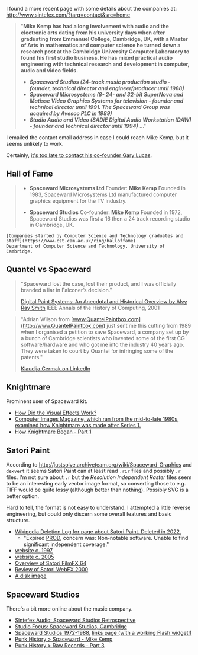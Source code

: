 I found a more recent page with some details about the companies at: http://www.sintefex.com/?targ=contact&src=home

> "**Mike Kemp has had a long involvement with audio and the electronic arts dating from his university days when after graduating from Emmanuel College, Cambridge, UK, with a Master of Arts in mathematics and computer science he turned down a research post at the Cambridge University Computer Laboratory to found his first studio business. He has mixed practical audio engineering with technical research and development in computer, audio and video fields.**
>
> - **_Spaceward Studios (24-track music production studio - founder, technical director and engineer/producer until 1988)_**
> - **_Spaceward Microsystems (8- 24- and 32-bit SuperNova and Matisse Video Graphics Systems for television - founder and technical director until 1991. The Spaceward Group was acquired by Avesco PLC in 1989)_**
> - **_Studio Audio and Video (SADiE Digital Audio Workstation (DAW) - founder and technical director until 1994)_**
> ..."

I emailed the contact email address in case I could reach Mike Kemp, but it seems unlikely to work.

Certainly, [it's too late to contact his co-founder Gary Lucas](https://x.com/morriswindsor/status/1015260568280846338?lang=en).
## Hall of Fame

> - **Spaceward Microsystems Ltd** Founder: **Mike Kemp**
    Founded in 1983, Spaceward Microsystems Ltd manufactured computer graphics equipment for the TV industry.
 >   
> - **Spaceward Studios** Co-founder: **Mike Kemp**
    Founded in 1972, Spaceward Studios was first a 16 then a 24 track recording 
    studio in Cambridge, UK.
  >  
    [Companies started by Computer Science and Technology graduates and staff](https://www.cst.cam.ac.uk/ring/halloffame)
    Department of Computer Science and Technology, University of Cambridge.
## Quantel vs Spaceward

> "Spaceward lost the case, lost their product, and I was officially branded a liar in Falconer’s decision." 
> 
> [Digital Paint Systems: An Anecdotal and Historical Overview by Alvy Ray Smith](https://ohiostate.pressbooks.pub/app/uploads/sites/45/2017/09/paint.pdf) 
> IEEE Annals of the History of Computing, 2001

> "Adrian Wilson from [www.QuantelPaintbox.com](http://www.QuantelPaintbox.com) just sent me this cutting from 1989 when I organised a petition to save Spaceward, a company set up by a bunch of Cambridge scientists who invented some of the first CG software/hardware and who got me into the industry 40 years ago. They were taken to court by Quantel for infringing some of the patents."
> 
> [Klaudija Cermak on LinkedIn](https://www.linkedin.com/posts/klaudijacermak_vfx-cg-compositing-activity-7152277097237925888-OuJC/)

## Knightmare

Prominent user of Spaceward kit.

- [How Did the Visual Effects Work?](https://www.knightmare.com/backstage/knightmare-made/how-effects-work.html)
- [Computer Images Magazine, which ran from the mid-to-late 1980s, examined how Knightmare was made after Series 1.](https://www.knightmare.com/fanzone/coverage/print/knightmare-1987.html)
- [How Knightmare Began - Part 1](https://www.knightmare.com/backstage/history/part-1.html)
## Satori Paint

According to http://justsolve.archiveteam.org/wiki/Spaceward_Graphics and `dexvert` it seems Satori Paint can at least read `.rir` files and possibly `.r` files. I'm not sure about `.r` but the _Resolution Independent Raster_ files seem to be an interesting early vector image format, so converting those to e.g. TIFF would be quite lossy (although better than nothing). Possibly SVG is a better option. 

Hard to tell, the format is not easy to understand. I attempted a little reverse engineering, but could only discern some overall features and basic structure.

- [Wikipedia Deletion Log for page about Satori Paint. Deleted in 2022.](https://en.wikipedia.org/wiki/Special:Log?type=delete&user=&page=Satori_Paint&wpdate=&tagfilter=&subtype=&wpFormIdentifier=logeventslist)
	- "Expired [PROD](https://en.wikipedia.org/wiki/Wikipedia:PROD "Wikipedia:PROD"), concern was: Non-notable software. Unable to find significant independent coverage."
- [website c. 1997](https://web.archive.org/web/19970408112310/http://satoripaint.com/)
- [website c. 2005](https://web.archive.org/web/20050207030039/http://satoripaint.com/)
- [Overview of Satori FilmFX 64](https://web.archive.org/web/20011028084009fw_/http://www.pawprint.demon.co.uk/html/body_satori_thoughts.html)
- [Review of Satori WebFX 2000](https://www.irt.org/software/sw020/)
- [A disk image](http://www.win3x.org/win3board/viewtopic.php?t=27398&view=min)


## Spaceward Studios

There's a bit more online about the music company.

- [Sintefex Audio: Spaceward Studios Retrospective](http://www.sintefex.com/?targ=spst81&src=links)
- [Studio Focus: Spaceward Studios, Cambridge](https://www.muzines.co.uk/articles/studio-focus/2782)
- [Spaceward Studios 1972-1988](https://web.archive.org/web/20130114003814/http://www.spacewardstudios.ukf.net/), [links page (with a working Flash widget!)](https://web.archive.org/web/20120125020826/http://www.spacewardstudios.ukf.net/links.htm)
- [Punk History > Spaceward - Mike Kemp](https://www.punk77.co.uk/punkhistory/spaceward.htm)
- [Punk History > Raw Records - Part 3](https://www.punk77.co.uk/raw/raw_records_history_part3.htm)
